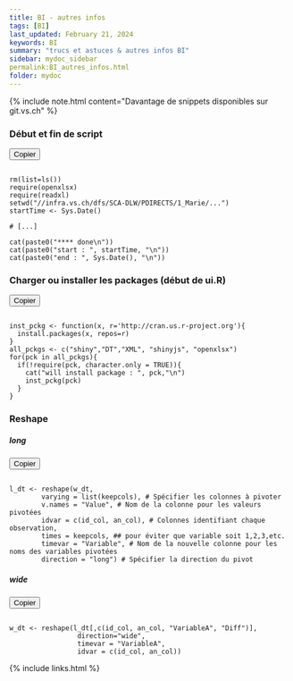 ```yaml
---
title: BI - autres infos
tags: [BI]
last_updated: February 21, 2024
keywords: BI
summary: "trucs et astuces & autres infos BI"
sidebar: mydoc_sidebar
permalink:BI_autres_infos.html
folder: mydoc
---
```


{% include note.html content="Davantage de snippets disponibles sur git.vs.ch" %}

<script src="https://cdnjs.cloudflare.com/ajax/libs/clipboard.js/2.0.8/clipboard.min.js"></script>

<script>
var clipboard = new ClipboardJS('.copy-btn');

clipboard.on('success', function(e) {
    console.info('Texte copié :', e.text);
    e.clearSelection();
});

clipboard.on('error', function(e) {
    console.error('Erreur lors de la copie :', e);
});
</script>

### Début et fin de script
<!-- Bouton Copier -->
<button class="copy-btn" data-clipboard-target="#codeBlock1">Copier</button>
<pre><code id="codeBlock1">
rm(list=ls())
require(openxlsx)
require(readxl)
setwd("//infra.vs.ch/dfs/SCA-DLW/PDIRECTS/1_Marie/...")
startTime <- Sys.Date()

# [...]

cat(paste0("**** done\n"))
cat(paste0("start : ", startTime, "\n"))
cat(paste0("end : ", Sys.Date(), "\n"))
</code></pre>

### Charger ou installer les packages (début de ui.R)
<button class="copy-btn" data-clipboard-target="#codeBlock2">Copier</button>
<pre><code id="codeBlock2">
inst_pckg <- function(x, r='http://cran.us.r-project.org'){
  install.packages(x, repos=r)
}
all_pckgs <- c("shiny","DT","XML", "shinyjs", "openxlsx")
for(pck in all_pckgs){
  if(!require(pck, character.only = TRUE)){
    cat("will install package : ", pck,"\n")
    inst_pckg(pck)
  }  
}
</code></pre>

### Reshape
##### long
<button class="copy-btn" data-clipboard-target="#codeBlock3">Copier</button>
<pre><code id="codeBlock3">
l_dt <- reshape(w_dt, 
        varying = list(keepcols), # Spécifier les colonnes à pivoter
        v.names = "Value", # Nom de la colonne pour les valeurs pivotées
        idvar = c(id_col, an_col), # Colonnes identifiant chaque observation,
        times = keepcols, ## pour éviter que variable soit 1,2,3,etc.
        timevar = "Variable", # Nom de la nouvelle colonne pour les noms des variables pivotées
        direction = "long") # Spécifier la direction du pivot
</code></pre>

##### wide
<button class="copy-btn" data-clipboard-target="#codeBlock4">Copier</button>
<pre><code id="codeBlock4">
w_dt <- reshape(l_dt[,c(id_col, an_col, "VariableA", "Diff")],
                 direction="wide",
                 timevar = "VariableA",
                 idvar = c(id_col, an_col))
</code></pre>

                 

{% include links.html %}
